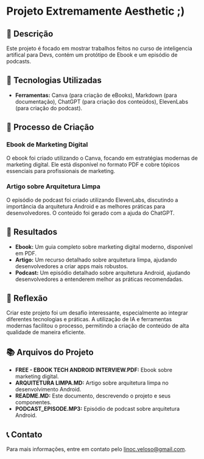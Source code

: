 # Projeto Extremamente Aesthetic ;)

## 📒 Descrição
Este projeto é focado em mostrar trabalhos feitos no curso de inteligencia artifical para Devs, contém um protótipo de Ebook e um episódio de podcasts.

## 🤖 Tecnologias Utilizadas
- **Ferramentas:** Canva (para criação de eBooks), Markdown (para documentação), ChatGPT (para criação dos conteúdos), ElevenLabs (para criação do podcast).

## 🧐 Processo de Criação
### Ebook de Marketing Digital
O ebook foi criado utilizando o Canva, focando em estratégias modernas de marketing digital. Ele está disponível no formato PDF e cobre tópicos essenciais para profissionais de marketing.

### Artigo sobre Arquitetura Limpa
O episódio de podcast foi criado utilizando ElevenLabs, discutindo a importância da arquitetura Android e as melhores práticas para desenvolvedores. O conteúdo foi gerado com a ajuda do ChatGPT.


## 🚀 Resultados
- **Ebook:** Um guia completo sobre marketing digital moderno, disponível em PDF.
- **Artigo:** Um recurso detalhado sobre arquitetura limpa, ajudando desenvolvedores a criar apps mais robustos.
- **Podcast:** Um episódio detalhado sobre arquitetura Android, ajudando desenvolvedores a entenderem melhor as práticas recomendadas.


## 💭 Reflexão
Criar este projeto foi um desafio interessante, especialmente ao integrar diferentes tecnologias e práticas. A utilização de IA e ferramentas modernas facilitou o processo, permitindo a criação de conteúdo de alta qualidade de maneira eficiente.

## 📚 Arquivos do Projeto
- **FREE - EBOOK TECH ANDROID INTERVIEW.PDF:** Ebook sobre marketing digital.
- **ARQUITETURA LIMPA.MD:** Artigo sobre arquitetura limpa no desenvolvimento Android.
- **README.MD:** Este documento, descrevendo o projeto e seus componentes.
- **PODCAST_EPISODE.MP3:** Episódio de podcast sobre arquitetura Android.


## 📞 Contato
Para mais informações, entre em contato pelo [linoc.veloso@gmail.com](mailto:linoc.veloso@gmail.com).